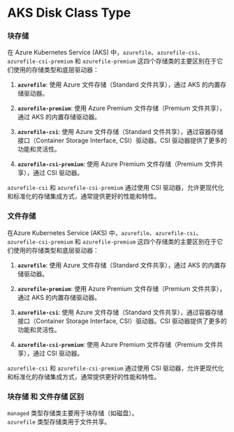 # AKS Disk Class Type
### 块存储
在 Azure Kubernetes Service (AKS) 中，`azurefile`、`azurefile-csi`、`azurefile-csi-premium` 和 `azurefile-premium` 这四个存储类的主要区别在于它们使用的存储类型和底层驱动器：

1. **`azurefile`**: 使用 Azure 文件存储（Standard 文件共享），通过 AKS 的内置存储驱动器。

2. **`azurefile-premium`**: 使用 Azure Premium 文件存储（Premium 文件共享），通过 AKS 的内置存储驱动器。

3. **`azurefile-csi`**: 使用 Azure 文件存储（Standard 文件共享），通过容器存储接口（Container Storage Interface, CSI）驱动器。CSI 驱动器提供了更多的功能和灵活性。

4. **`azurefile-csi-premium`**: 使用 Azure Premium 文件存储（Premium 文件共享），通过 CSI 驱动器。

`azurefile-csi` 和 `azurefile-csi-premium` 通过使用 CSI 驱动器，允许更现代化和标准化的存储集成方式，通常提供更好的性能和特性。
### 文件存储
在Azure Kubernetes Service (AKS) 中，`azurefile`、`azurefile-csi`、`azurefile-csi-premium` 和 `azurefile-premium` 这四个存储类的主要区别在于它们使用的存储类型和底层驱动器：

1. **`azurefile`**: 使用 Azure 文件存储（Standard 文件共享），通过 AKS 的内置存储驱动器。

2. **`azurefile-premium`**: 使用 Azure Premium 文件存储（Premium 文件共享），通过 AKS 的内置存储驱动器。

3. **`azurefile-csi`**: 使用 Azure 文件存储（Standard 文件共享），通过容器存储接口（Container Storage Interface, CSI）驱动器。CSI 驱动器提供了更多的功能和灵活性。

4. **`azurefile-csi-premium`**: 使用 Azure Premium 文件存储（Premium 文件共享），通过 CSI 驱动器。

`azurefile-csi` 和 `azurefile-csi-premium` 通过使用 CSI 驱动器，允许更现代化和标准化的存储集成方式，通常提供更好的性能和特性。
### 块存储 和 文件存储 区别
`managed` 类型存储类主要用于块存储（如磁盘）。  
`azurefile` 类型存储类用于文件共享。